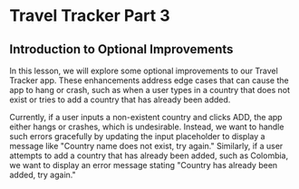 # Travel Tracker Part 3

## Introduction to Optional Improvements

In this lesson, we will explore some optional improvements to our Travel Tracker app. These enhancements address edge cases that can cause the app to hang or crash, such as when a user types in a country that does not exist or tries to add a country that has already been added.

Currently, if a user inputs a non-existent country and clicks ADD, the app either hangs or crashes, which is undesirable. Instead, we want to handle such errors gracefully by updating the input placeholder to display a message like "Country name does not exist, try again." Similarly, if a user attempts to add a country that has already been added, such as Colombia, we want to display an error message stating "Country has already been added, try again."
